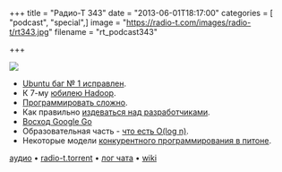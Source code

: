 +++
title = "Радио-Т 343"
date = "2013-06-01T18:17:00"
categories = [ "podcast", "special",]
image = "https://radio-t.com/images/radio-t/rt343.jpg"
filename = "rt_podcast343"

+++

![](https://radio-t.com/images/radio-t/rt343.jpg)

* [Ubuntu баг № 1 исправлен](http://habrahabr.ru/post/181570/).
* К 7-му [юбилею Hadoop](http://blog.cloudera.com/blog/2013/04/seven-thoughts-on-hadoops-seventh-birthday/).
* [Программировать сложно](http://www.nilunder.com/blog/2013/04/28/programming-is-not-easy/).
* Как правильно [издеваться над разработчиками](http://www.infoworld.com/d/application-development/16-ways-torture-developers-215773).
* [Восход Google Go](http://arstechnica.com/information-technology/2013/05/my-favorite-programming-language-googles-go-has-some-coders-raving/)
* Образовательная часть - [что есть O(log n)](http://stackoverflow.com/questions/2307283/what-does-olog-n-mean-exactly/2307314).
* Некоторые модели [конкурентного программирования в питоне](http://www.devmusings.com/blog/2013/05/23/python-concurrency/).

[аудио](https://cdn.radio-t.com/rt_podcast343.mp3) • [radio-t.torrent](http://www.radio-t.com/torrents/rt_podcast343.mp3.torrent) • [лог чата](http://chat.radio-t.com/logs/radio-t-343.html) • [wiki](http://wiki.radio-t.com/%D0%92%D1%8B%D0%BF%D1%83%D1%81%D0%BA_343)<audio src="https://cdn.radio-t.com/rt_podcast343.mp3" preload="none"></audio>